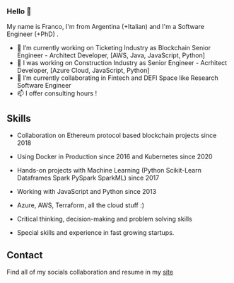 ### Hello 👋

My name is Franco, I'm from Argentina (+Italian) and I'm a Software Engineer (+PhD) . 
- 🎫 I’m currently working on Ticketing Industry as Blockchain Senior Engineer - Architect Developer, [AWS, Java, JavaScript, Python]
- 🔭 I was working on Construction Industry as Senior Engineer - Acrhitect Developer, [Azure Cloud, JavaScript, Python]
- 🌱 I’m currently collaborating in Fintech and DEFI Space like Research Software Engineer
- 📫 I offer consulting hours !

## Skills

* Collaboration on Ethereum protocol based blockchain projects since 2018 
* Using Docker in Production since 2016 and Kubernetes since 2020
* Hands-on projects with Machine Learning (Python Scikit-Learn Dataframes Spark PySpark SparkML) since 2017
* Working with JavaScript and Python since 2013

* Azure, AWS, Terraform, all the cloud stuff :) 

* Critical thinking, decision-making and problem solving skills
* Special skills and experience in fast growing startups.

## Contact

Find all of my socials collaboration and resume in my [site](https://www.linkedin.com/in/franco-daniel-berdun/)
